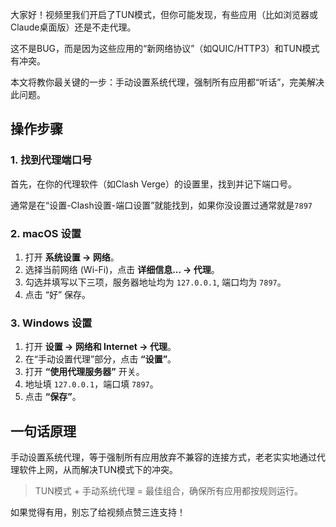 大家好！视频里我们开启了TUN模式，但你可能发现，有些应用（比如浏览器或Claude桌面版）还是不走代理。

这不是BUG，而是因为这些应用的“新网络协议”（如QUIC/HTTP3）和TUN模式有冲突。

本文将教你最关键的一步：手动设置系统代理，强制所有应用都“听话”，完美解决此问题。

## 操作步骤

### 1. 找到代理端口号

首先，在你的代理软件（如Clash Verge）的设置里，找到并记下端口号。

通常是在“设置-Clash设置-端口设置”就能找到，如果你没设置过通常就是`7897`

### 2. macOS 设置

1.  打开 **系统设置 → 网络**。
2.  选择当前网络 (Wi-Fi)，点击 **详细信息... → 代理**。
3.  勾选并填写以下三项，服务器地址均为 `127.0.0.1`, 端口均为 `7897`。
4.  点击 “好” 保存。

### 3. Windows 设置

1.  打开 **设置 → 网络和 Internet → 代理**。
2.  在“手动设置代理”部分，点击 **“设置”**。
3.  打开 **“使用代理服务器”** 开关。
4.  地址填 `127.0.0.1`，端口填 `7897`。
5.  点击 **“保存”**。

## 一句话原理

手动设置系统代理，等于强制所有应用放弃不兼容的连接方式，老老实实地通过代理软件上网，从而解决TUN模式下的冲突。

> TUN模式 + 手动系统代理 = 最佳组合，确保所有应用都按规则运行。

如果觉得有用，别忘了给视频点赞三连支持！
